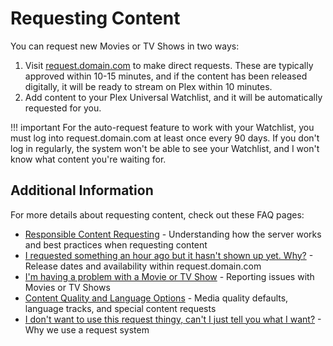 # Requesting Content

You can request new Movies or TV Shows in two ways:

1. Visit [request.domain.com](https://request.domain.com) to make direct requests. These are typically approved within 10-15 minutes, and if the content has been released digitally, it will be ready to stream on Plex within 10 minutes.
2. Add content to your Plex Universal Watchlist, and it will be automatically requested for you.

!!! important
    For the auto-request feature to work with your Watchlist, you must log into request.domain.com at least once every 90 days. If you don't log in regularly, the system won't be able to see your Watchlist, and I won't know what content you're waiting for.

## Additional Information
For more details about requesting content, check out these FAQ pages:

- [Responsible Content Requesting](faq/responsible-content-requests.md) - Understanding how the server works and best practices when requesting content
- [I requested something an hour ago but it hasn't shown up yet. Why?](faq/missing-requests.md) - Release dates and availability within request.domain.com
- [I'm having a problem with a Movie or TV Show](faq/content-issues.md) - Reporting issues with Movies or TV Shows
- [Content Quality and Language Options](faq/special-requests.md) - Media quality defaults, language tracks, and special content requests
- [I don't want to use this request thingy, can't I just tell you what I want?](faq/i-dont-want-to-use-overseerr.md) - Why we use a request system
